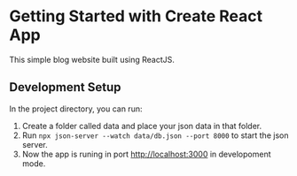 # Getting Started with Create React App

This simple blog website built using ReactJS.

## Development Setup

In the project directory, you can run:

1. Create a folder called data and place your json data in that folder.
1. Run `npx json-server --watch data/db.json --port 8000` to start the json server.
1. Now the app is runing in port [http://localhost:3000](http://localhost:3000) in developoment mode.
